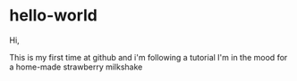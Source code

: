 # hello-world
Hi,

This is my first time at github and i'm following a tutorial 
I'm in the mood for a home-made strawberry milkshake
